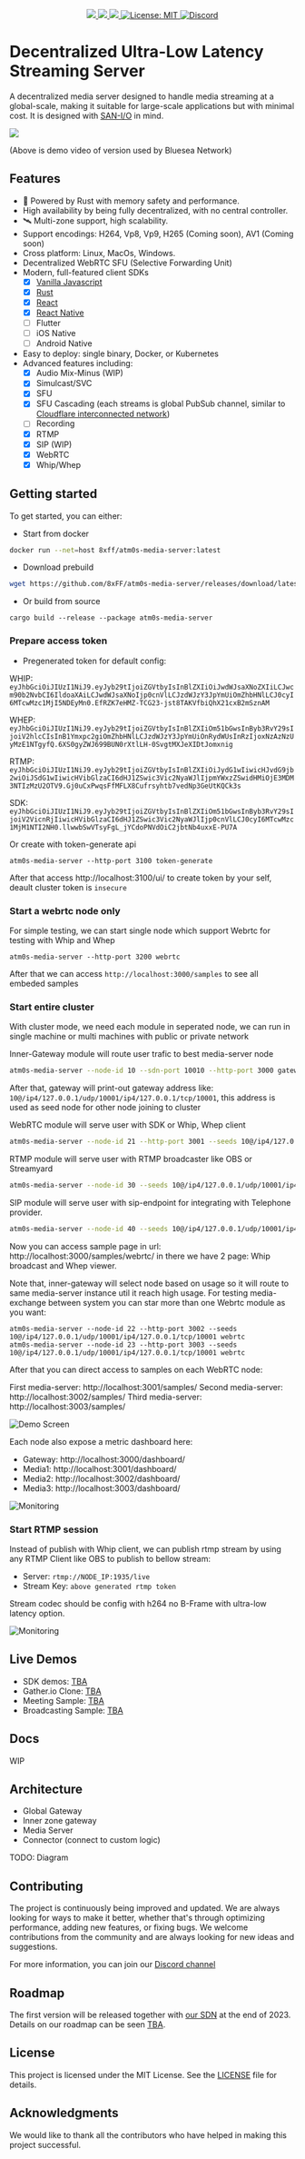 <p align="center">
 <a href="https://github.com/8xFF/decentralized-media-server/actions">
  <img src="https://github.com/8xFF/decentralized-media-server/actions/workflows/rust.yml/badge.svg?branch=master">
 </a>
 <a href="https://codecov.io/gh/8xff/decentralized-media-server">
  <img src="https://codecov.io/gh/8xff/decentralized-media-server/branch/master/graph/badge.svg">
 </a>
 <a href="https://deps.rs/repo/github/8xff/decentralized-sdn">
  <img src="https://deps.rs/repo/github/8xff/decentralized-sdn/status.svg">
 </a>
<!--  <a href="https://crates.io/crates/8xff-media-server">
  <img src="https://img.shields.io/crates/v/8xff-sdn.svg">
 </a> -->
<!--  <a href="https://docs.rs/8xff-media-server">
  <img src="https://docs.rs/8xff-sdn/badge.svg">
 </a> -->
 <a href="https://github.com/8xFF/decentralized-media-server/blob/master/LICENSE">
  <img src="https://img.shields.io/badge/license-MIT-blue" alt="License: MIT">
 </a>
 <a href="https://discord.gg/qXr5zxsJWp">
  <img src="https://img.shields.io/discord/1173844241542287482?logo=discord" alt="Discord">
 </a>
</p>

# Decentralized Ultra-Low Latency Streaming Server

A decentralized media server designed to handle media streaming at a global-scale, making it suitable for large-scale applications but with minimal cost. It is designed with [SAN-I/O](https://sans-io.readthedocs.io/) in mind.

[<img src="https://img.youtube.com/vi/QF8ZJq9xuSU/hqdefault.jpg"
/>](https://www.youtube.com/embed/QF8ZJq9xuSU)

(Above is demo video of version used by Bluesea Network)

## Features
  - 🚀 Powered by Rust with memory safety and performance.
  - High availability by being fully decentralized, with no central controller.
  - 🛰️ Multi-zone support, high scalability.
  - Support encodings: H264, Vp8, Vp9, H265 (Coming soon), AV1 (Coming soon)
  - Cross platform: Linux, MacOs, Windows.
  - Decentralized WebRTC SFU (Selective Forwarding Unit)
  - Modern, full-featured client SDKs
    - [x] [Vanilla Javascript](https://github.com/8xFF/atm0s-media-sdk-js)
    - [x] [Rust](WIP)
    - [x] [React](https://github.com/8xFF/atm0s-media-sdk-react)
    - [x] [React Native](WIP)
    - [ ] Flutter
    - [ ] iOS Native
    - [ ] Android Native
  - Easy to deploy: single binary, Docker, or Kubernetes
  - Advanced features including:
    - [x] Audio Mix-Minus (WIP)
    - [x] Simulcast/SVC
    - [x] SFU
    - [x] SFU Cascading (each streams is global PubSub channel, similar to [Cloudflare interconnected network](https://blog.cloudflare.com/announcing-cloudflare-calls/))
    - [ ] Recording
    - [x] RTMP
    - [x] SIP (WIP)
    - [x] WebRTC
    - [x] Whip/Whep

## Getting started
To get started, you can either:
- Start from docker

```bash
docker run --net=host 8xff/atm0s-media-server:latest
```

- Download prebuild

```bash
wget https://github.com/8xFF/atm0s-media-server/releases/download/latest/atm0s-media-server-aarch64-apple-darwin
```

- Or build from source

```
cargo build --release --package atm0s-media-server
```

### Prepare access token

- Pregenerated token for default config:

WHIP: `eyJhbGciOiJIUzI1NiJ9.eyJyb29tIjoiZGVtbyIsInBlZXIiOiJwdWJsaXNoZXIiLCJwcm90b2NvbCI6IldoaXAiLCJwdWJsaXNoIjp0cnVlLCJzdWJzY3JpYmUiOmZhbHNlLCJ0cyI6MTcwMzc1MjI5NDEyMn0.EfRZK7eHMZ-TCG23-jst8TAKVfbiQhX21cxB2mSznAM`

WHEP: `eyJhbGciOiJIUzI1NiJ9.eyJyb29tIjoiZGVtbyIsInBlZXIiOm51bGwsInByb3RvY29sIjoiV2hlcCIsInB1Ymxpc2giOmZhbHNlLCJzdWJzY3JpYmUiOnRydWUsInRzIjoxNzAzNzUyMzE1NTgyfQ.6XS0gyZWJ699BUN0rXtlLH-0SvgtMXJeXIDtJomxnig`

RTMP: `eyJhbGciOiJIUzI1NiJ9.eyJyb29tIjoiZGVtbyIsInBlZXIiOiJydG1wIiwicHJvdG9jb2wiOiJSdG1wIiwicHVibGlzaCI6dHJ1ZSwic3Vic2NyaWJlIjpmYWxzZSwidHMiOjE3MDM3NTIzMzU2OTV9.Gj0uCxPwqsFfMFLX8Cufrsyhtb7vedNp3GeUtKQCk3s`

SDK: `eyJhbGciOiJIUzI1NiJ9.eyJyb29tIjoiZGVtbyIsInBlZXIiOm51bGwsInByb3RvY29sIjoiV2VicnRjIiwicHVibGlzaCI6dHJ1ZSwic3Vic2NyaWJlIjp0cnVlLCJ0cyI6MTcwMzc1MjM1NTI2NH0.llwwbSwVTsyFgL_jYCdoPNVdOiC2jbtNb4uxxE-PU7A`

Or create with token-generate api

```
atm0s-media-server --http-port 3100 token-generate
```

After that access http://localhost:3100/ui/ to create token by your self, deault cluster token is `insecure`

### Start a webrtc node only

For simple testing, we can start single node which support Webrtc for testing with Whip and Whep

```
atm0s-media-server --http-port 3200 webrtc
```

After that we can access `http://localhost:3000/samples` to see all embeded samples

### Start entire cluster

With cluster mode, we need each module in seperated node, we can run in single machine or multi machines with public or private network

Inner-Gateway module will route user trafic to best media-server node
```bash
atm0s-media-server --node-id 10 --sdn-port 10010 --http-port 3000 gateway
```

After that, gateway will print-out gateway address like: `10@/ip4/127.0.0.1/udp/10001/ip4/127.0.0.1/tcp/10001`, this address is used as seed node for other node joining to cluster

WebRTC module will serve user with SDK or Whip, Whep client
```bash
atm0s-media-server --node-id 21 --http-port 3001 --seeds 10@/ip4/127.0.0.1/udp/10001/ip4/127.0.0.1/tcp/10001 webrtc
```

RTMP module will serve user with RTMP broadcaster like OBS or Streamyard
```bash
atm0s-media-server --node-id 30 --seeds 10@/ip4/127.0.0.1/udp/10001/ip4/127.0.0.1/tcp/10001 rtmp
```

SIP module will serve user with sip-endpoint for integrating with Telephone provider.
```bash
atm0s-media-server --node-id 40 --seeds 10@/ip4/127.0.0.1/udp/10001/ip4/127.0.0.1/tcp/10001 sip
```

Now you can access sample page in url: http://localhost:3000/samples/webrtc/ in there we have 2 page: Whip broadcast and Whep viewer.

Note that, inner-gateway will select node based on usage so it will route to same media-server instance util it reach high usage. For testing media-exchange between system you can star more than one Webrtc module as you want:

```
atm0s-media-server --node-id 22 --http-port 3002 --seeds 10@/ip4/127.0.0.1/udp/10001/ip4/127.0.0.1/tcp/10001 webrtc
atm0s-media-server --node-id 23 --http-port 3003 --seeds 10@/ip4/127.0.0.1/udp/10001/ip4/127.0.0.1/tcp/10001 webrtc
```

After that you can direct access to samples on each WebRTC node:

First media-server: http://localhost:3001/samples/
Second media-server: http://localhost:3002/samples/
Third media-server: http://localhost:3003/samples/

![Demo Screen](./docs/imgs/demo-screen.jpg)

Each node also expose a metric dashboard here:

- Gateway: http://localhost:3000/dashboard/
- Media1: http://localhost:3001/dashboard/
- Media2: http://localhost:3002/dashboard/
- Media3: http://localhost:3003/dashboard/

![Monitoring](./docs/imgs/demo-monitor.png)

### Start RTMP session

Instead of publish with Whip client, we can publish rtmp stream by using any RTMP Client like OBS to publish to bellow stream:

- Server: `rtmp://NODE_IP:1935/live`
- Stream Key: `above generated rtmp token`

Stream codec should be config with h264 no B-Frame with ultra-low latency option.

![Monitoring](./docs/imgs/demo-rtmp-config.png)

## Live Demos

  - SDK demos: [TBA]()
  - Gather.io Clone: [TBA]()
  - Meeting Sample: [TBA]()
  - Broadcasting Sample: [TBA]()

## Docs

WIP

## Architecture

- Global Gateway
- Inner zone gateway
- Media Server
- Connector (connect to custom logic)

TODO: Diagram

## Contributing
The project is continuously being improved and updated. We are always looking for ways to make it better, whether that's through optimizing performance, adding new features, or fixing bugs. We welcome contributions from the community and are always looking for new ideas and suggestions.

For more information, you can join our [Discord channel](https://discord.gg/tJ6dxBRk)


## Roadmap
The first version will be released together with [our SDN](https://github.com/8xFF/decentralized-sdn) at the end of 2023.
Details on our roadmap can be seen [TBA]().

## License

This project is licensed under the MIT License. See the [LICENSE](LICENSE) file for details.

## Acknowledgments

We would like to thank all the contributors who have helped in making this project successful.
